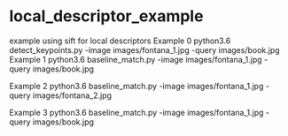 # local_descriptor_example
example using sift for local descriptors
Example 0
python3.6 detect_keypoints.py -image images/fontana_1.jpg -query images/book.jpg
Example 1
python3.6 baseline_match.py -image images/fontana_1.jpg -query images/book.jpg

Example 2
python3.6 baseline_match.py -image images/fontana_1.jpg -query images/fontana_2.jpg 

Example 3
python3.6 baseline_match.py -image images/fontana_1.jpg -query images/book.jpg 

